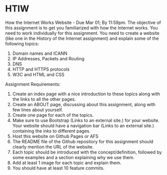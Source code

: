 # HTIW
How the Internet Works Website - Due Mar 01; By 11:59pm.
The objective of this assignment is to get you familiarized with how the Internet works. You need to work individually for this assignment. You need to create a website (like one in the History of the Internet assignment) and explain some of the following topics:

1.  Domain names and ICANN
2.  IP Addresses, Packets and Routing
3.  DNS
4.  HTTP and HTTPS protocols
5.  W3C and HTML and CSS

Assignment Requirements:

1.  Create an index page with a nice introduction to these topics along with the links to all the other pages.
2.  Create an ABOUT page, discussing about this assignment, along with few lines about yourself.
3.  Create one page for each of the topics.
4.  Make sure to use Bootstrap (Links to an external site.) for your website. Your website should have a navigation bar (Links to an external site.) containing the   inks to different pages.
5.  Host this website on Github Pages or AFS
6.  The README file of the Github repository for this assignment should clearly mention the URL of the website. 
7.  Each topic should be introduced with the concept/definition, followed by some examples and a section explaining why we use them. 
8.  Add at least 1 image for each topic and explain them.
9.  You should have at least 10 feature commits.
